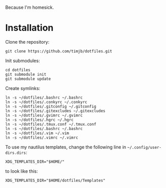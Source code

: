 Because I'm homesick.

Installation
============

Clone the repository:

	git clone https://github.com/timjb/dotfiles.git

Init submodules:

	cd dotfiles
	git submodule init
	git submodule update

Create symlinks:

	ln -s ~/dotfiles/.bashrc ~/.bashrc
	ln -s ~/dotfiles/.conkyrc ~/.conkyrc
	ln -s ~/dotfiles/.gitconfig ~/.gitconfig
	ln -s ~/dotfiles/.gitexcludes ~/.gitexcludes
	ln -s ~/dotfiles/.gvimrc ~/.gvimrc
	ln -s ~/dotfiles/.hgrc ~/.hgrc
	ln -s ~/dotfiles/.tmux.conf ~/.tmux.conf
	ln -s ~/dotfiles/.bashrc ~/.bashrc
	ln -s ~/dotfiles/.vim ~/.vim
	ln -s ~/dotfiles/.vimrc ~/.vimrc

To use my nautilus templates, change the following line in `~/.config/user-dirs.dirs`:

	XDG_TEMPLATES_DIR="$HOME/"

to look like this:

	XDG_TEMPLATES_DIR="$HOME/dotfiles/Templates"
